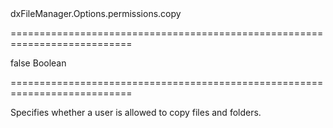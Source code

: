<!--id-->dxFileManager.Options.permissions.copy<!--/id-->
===========================================================================
<!--default-->false<!--/default-->
<!--type-->Boolean<!--/type-->
===========================================================================

<!--shortDescription-->
Specifies whether a user is allowed to copy files and folders.
<!--/shortDescription-->

<!--fullDescription-->

<!--/fullDescription-->